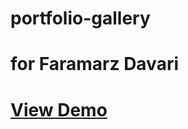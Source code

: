 # portfolio-gallery

<h1>for Faramarz Davari<h1>

<a href="https://alibehzad79.github.io/portfolio-gallery/">View Demo</a>
